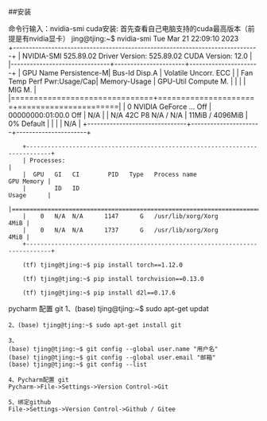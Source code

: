 ##安装

命令行输入：nvidia-smi
cuda安装:
    首先查看自己电脑支持的cuda最高版本（前提是有nvidia显卡）
jing@tjing:~$ nvidia-smi
Tue Mar 21 22:09:10 2023       
        +-----------------------------------------------------------------------------+
        | NVIDIA-SMI 525.89.02    Driver Version: 525.89.02    CUDA Version: 12.0     |
        |-------------------------------+----------------------+----------------------+
        | GPU  Name        Persistence-M| Bus-Id        Disp.A | Volatile Uncorr. ECC |
        | Fan  Temp  Perf  Pwr:Usage/Cap|         Memory-Usage | GPU-Util  Compute M. |
        |                               |                      |               MIG M. |
        |===============================+======================+======================|
        |   0  NVIDIA GeForce ...  Off  | 00000000:01:00.0 Off |                  N/A |
        | N/A   42C    P8    N/A /  N/A |     11MiB /  4096MiB |      0%      Default |
        |                               |                      |                  N/A |
        +-------------------------------+----------------------+----------------------+
                                                                                       
        +-----------------------------------------------------------------------------+
        | Processes:                                                                  |
        |  GPU   GI   CI        PID   Type   Process name                  GPU Memory |
        |        ID   ID                                                   Usage      |
        |=============================================================================|
        |    0   N/A  N/A      1147      G   /usr/lib/xorg/Xorg                  4MiB |
        |    0   N/A  N/A      1737      G   /usr/lib/xorg/Xorg                  4MiB |
        +-----------------------------------------------------------------------------+

        (tf) tjing@tjing:~$ pip install torch==1.12.0
        
        (tf) tjing@tjing:~$ pip install torchvision==0.13.0
        
        (tf) tjing@tjing:~$ pip install d2l==0.17.6


pycharm 配置 git
    1、(base) tjing@tjing:~$ sudo apt-get updat

    2、(base) tjing@tjing:~$ sudo apt-get install git

    3、
    (base) tjing@tjing:~$ git config --global user.name "用户名"
    (base) tjing@tjing:~$ git config --global user.email "邮箱"
    (base) tjing@tjing:~$ git config --list

    4、Pycharm配置 git
    Pycharm->File->Settings->Version Control->Git

    5、绑定github
    File->Settings->Version Control->Github / Gitee
